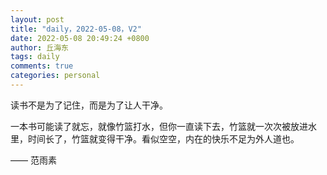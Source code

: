 ```yaml
---
layout: post
title: "daily，2022-05-08，V2"
date: 2022-05-08 20:49:24 +0800
author: 丘海东 
tags: daily
comments: true
categories: personal
---
```

读书不是为了记住，而是为了让人干净。  

一本书可能读了就忘，就像竹篮打水，但你一直读下去，竹篮就一次次被放进水里，时间长了，竹篮就变得干净。看似空空，内在的快乐不足为外人道也。  

—— 范雨素 ​​​​

